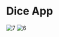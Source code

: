 # Dice App



![7](https://github.com/Zahid3640/Flutter-apps/assets/128214046/954ea177-1baa-4b05-bd8e-60e968888b18)
![6](https://github.com/Zahid3640/Flutter-apps/assets/128214046/ca96b9f6-6b1d-4e15-a083-fdfe844c2c66)
